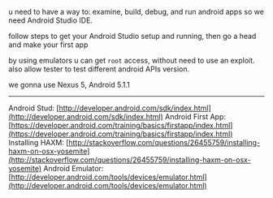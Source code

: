 u need to have a way to: examine, build, debug, and run android apps so we need Android Studio IDE.

follow steps to get your Android Studio setup and running, then go a head and make your first app

by using emulators u can get `root` access, without need to use an exploit. also allow tester to test different android APIs version.

we gonna use Nexus 5, Android 5.1.1

---

Android Stud: [http://developer.android.com/sdk/index.html](http://developer.android.com/sdk/index.html) Android First App: [https://developer.android.com/training/basics/firstapp/index.html](https://developer.android.com/training/basics/firstapp/index.html) Installing HAXM: [http://stackoverflow.com/questions/26455759/installing-haxm-on-osx-yosemite](http://stackoverflow.com/questions/26455759/installing-haxm-on-osx-yosemite) Android Emulator: [http://developer.android.com/tools/devices/emulator.html](http://developer.android.com/tools/devices/emulator.html)